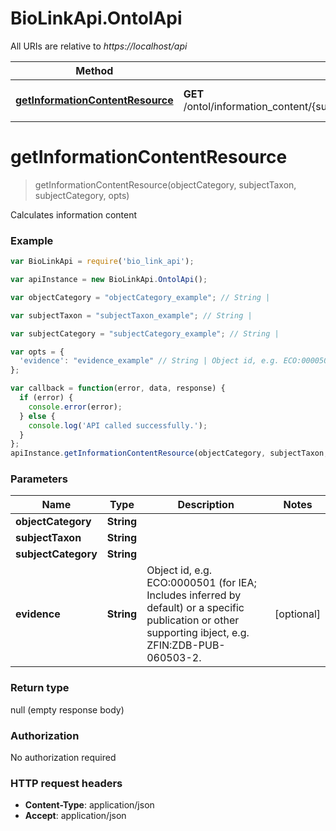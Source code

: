 # BioLinkApi.OntolApi

All URIs are relative to *https://localhost/api*

Method | HTTP request | Description
------------- | ------------- | -------------
[**getInformationContentResource**](OntolApi.md#getInformationContentResource) | **GET** /ontol/information_content/{subject_category}/{object_category}/{subject_taxon} | Calculates information content


<a name="getInformationContentResource"></a>
# **getInformationContentResource**
> getInformationContentResource(objectCategory, subjectTaxon, subjectCategory, opts)

Calculates information content

### Example
```javascript
var BioLinkApi = require('bio_link_api');

var apiInstance = new BioLinkApi.OntolApi();

var objectCategory = "objectCategory_example"; // String | 

var subjectTaxon = "subjectTaxon_example"; // String | 

var subjectCategory = "subjectCategory_example"; // String | 

var opts = { 
  'evidence': "evidence_example" // String | Object id, e.g. ECO:0000501 (for IEA; Includes inferred by default)                     or a specific publication or other supporting ibject, e.g. ZFIN:ZDB-PUB-060503-2.                     
};

var callback = function(error, data, response) {
  if (error) {
    console.error(error);
  } else {
    console.log('API called successfully.');
  }
};
apiInstance.getInformationContentResource(objectCategory, subjectTaxon, subjectCategory, opts, callback);
```

### Parameters

Name | Type | Description  | Notes
------------- | ------------- | ------------- | -------------
 **objectCategory** | **String**|  | 
 **subjectTaxon** | **String**|  | 
 **subjectCategory** | **String**|  | 
 **evidence** | **String**| Object id, e.g. ECO:0000501 (for IEA; Includes inferred by default)                     or a specific publication or other supporting ibject, e.g. ZFIN:ZDB-PUB-060503-2.                      | [optional] 

### Return type

null (empty response body)

### Authorization

No authorization required

### HTTP request headers

 - **Content-Type**: application/json
 - **Accept**: application/json

